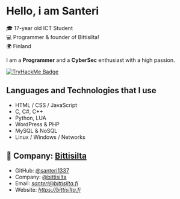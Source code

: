 # Hello, i am Santeri

🎓 17-year old  ICT Student  
💻 Programmer & founder of Bittisilta!  
🌍 Finland

I am a **Programmer** and a **CyberSec** enthusiast with a high passion.

[![TryHackMe Badge](https://tryhackme-badges.s3.amazonaws.com/santeri1337.png)](https://tryhackme.com/p/santeri1337)



## Languages and Technologies that I use
- HTML / CSS / JavaScript  
- C, C#, C++
- Python, LUA 
- WordPress & PHP  
- MySQL & NoSQL  
- Linux / Windows / Networks

## 🏢 Company: [Bittisilta](https://github.com/bittisilta)


- GitHub: [@santeri1337](https://github.com/santeri1337)  
- Company: [@bittisilta](https://github.com/bittisilta)  
- Email: *santeri@bittisilta.fi*  
- Website: *https://bittisilta.fi*



